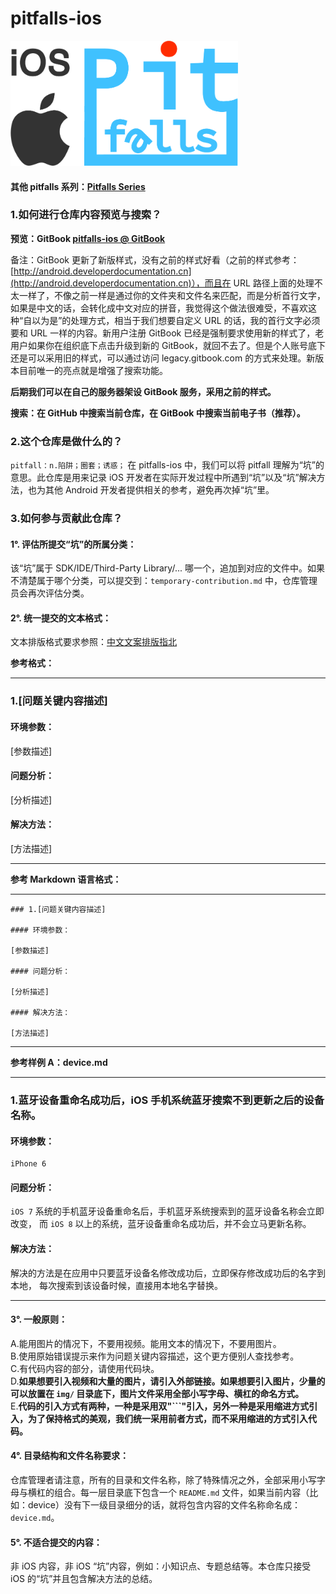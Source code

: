 # pitfalls-ios

<img src="logo-pitfalls-ios.png" width="" height="200"/>

#### 其他 pitfalls 系列：[Pitfalls Series](https://github.com/42Chapters/pitfalls)

### 1.如何进行仓库内容预览与搜索？

**预览：GitBook [pitfalls-ios @ GitBook](https://42chapters.gitbook.io/pitfalls-ios/)**

备注：GitBook 更新了新版样式，没有之前的样式好看（之前的样式参考：[http://android.developerdocumentation.cn](http://android.developerdocumentation.cn)），而且在 URL 路径上面的处理不太一样了，不像之前一样是通过你的文件夹和文件名来匹配，而是分析首行文字，如果是中文的话，会转化成中文对应的拼音，我觉得这个做法很难受，不喜欢这种“自以为是”的处理方式，相当于我们想要自定义 URL 的话，我的首行文字必须要和 URL 一样的内容。新用户注册 GitBook 已经是强制要求使用新的样式了，老用户如果你在组织底下点击升级到新的 GitBook，就回不去了。但是个人账号底下还是可以采用旧的样式，可以通过访问 legacy.gitbook.com 的方式来处理。新版本目前唯一的亮点就是增强了搜索功能。

**后期我们可以在自己的服务器架设 GitBook 服务，采用之前的样式。**

**搜索：在 GitHub 中搜索当前仓库，在 GitBook 中搜索当前电子书（推荐）。**

### 2.这个仓库是做什么的？

`pitfall：n.陷阱；圈套；诱惑；` 在 pitfalls-ios 中，我们可以将 pitfall 理解为“坑”的意思。此仓库是用来记录 iOS 开发者在实际开发过程中所遇到“坑”以及“坑”解决方法，也为其他 Android 开发者提供相关的参考，避免再次掉“坑”里。

### 3.如何参与贡献此仓库？

#### 1°. 评估所提交“坑”的所属分类：

该“坑”属于 SDK/IDE/Third-Party Library/... 哪一个，追加到对应的文件中。如果不清楚属于哪个分类，可以提交到：`temporary-contribution.md` 中，仓库管理员会再次评估分类。

#### 2°. 统一提交的文本格式：

文本排版格式要求参照：[中文文案排版指北](https://github.com/sparanoid/chinese-copywriting-guidelines)

**参考格式：**

***
### 1.[问题关键内容描述]

#### 环境参数：

[参数描述]

#### 问题分析：

[分析描述]

#### 解决方法：

[方法描述]
***

**参考 Markdown 语言格式：**

***
```
### 1.[问题关键内容描述]

#### 环境参数：

[参数描述]

#### 问题分析：

[分析描述]

#### 解决方法：

[方法描述]
```
***

**参考样例 A：device.md**
*** 
### 1.蓝牙设备重命名成功后，iOS 手机系统蓝牙搜索不到更新之后的设备名称。

#### 环境参数：

```
iPhone 6
```

#### 问题分析：

`iOS 7` 系统的手机蓝牙设备重命名后，手机蓝牙系统搜索到的蓝牙设备名称会立即改变，
而 `iOS 8` 以上的系统，蓝牙设备重命名成功后，并不会立马更新名称。

#### 解决方法：

解决的方法是在应用中只要蓝牙设备名修改成功后，立即保存修改成功后的名字到本地，
每次搜索到该设备时候，直接用本地名字替换。
***

#### 3°. 一般原则：

A.能用图片的情况下，不要用视频。能用文本的情况下，不要用图片。  
B.使用原始错误提示来作为问题关键内容描述，这个更方便别人查找参考。  
C.有代码内容的部分，请使用代码块。  
D.**如果想要引入视频和大量的图片，请引入外部链接。如果想要引入图片，少量的可以放置在 `img/` 目录底下，图片文件采用全部小写字母、横杠的命名方式。**  
E.**代码的引入方式有两种，一种是采用双"```"引入，另外一种是采用缩进方式引入，为了保持格式的美观，我们统一采用前者方式，而不采用缩进的方式引入代码。**

#### 4°. 目录结构和文件名称要求：

仓库管理者请注意，所有的目录和文件名称，除了特殊情况之外，全部采用小写字母与横杠的组合。每一层目录底下包含一个 `README.md` 文件，如果当前内容（比如：device）没有下一级目录细分的话，就将包含内容的文件名称命名成：`device.md`。



#### 5°. 不适合提交的内容：

非 iOS 内容，非 iOS “坑”内容，例如：小知识点、专题总结等。本仓库只接受 iOS 的“坑”并且包含解决方法的总结。
